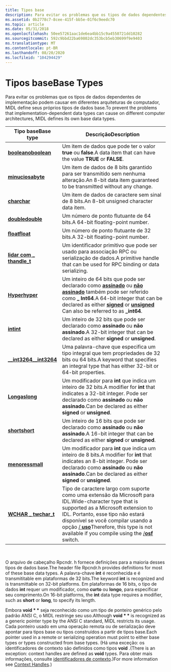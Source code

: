 ```yaml
---
title: Tipos base
description: Para evitar os problemas que os tipos de dados dependentes de implementação podem causar em diferentes arquiteturas de computador, MIDL define seus próprios tipos de dados base.
ms.assetid: 0b2778c7-8cee-415f-bb5e-01f6c9eedc70
ms.topic: article
ms.date: 05/31/2018
ms.openlocfilehash: 50ee57261aac1de6ea4bb15c9a4550721dd10282
ms.sourcegitcommit: 592c9bbd22ba69802dc353bcb5eb30699f9e9403
ms.translationtype: MT
ms.contentlocale: pt-BR
ms.lasthandoff: 08/20/2020
ms.locfileid: "104294429"
---
```

# <a name="base-types"></a><span data-ttu-id="c2a51-103">Tipos base</span><span class="sxs-lookup"><span data-stu-id="c2a51-103">Base Types</span></span>

<span data-ttu-id="c2a51-104">Para evitar os problemas que os tipos de dados dependentes de implementação podem causar em diferentes arquiteturas de computador, MIDL define seus próprios tipos de dados base.</span><span class="sxs-lookup"><span data-stu-id="c2a51-104">To prevent the problems that implementation-dependent data types can cause on different computer architectures, MIDL defines its own base data types.</span></span>



| <span data-ttu-id="c2a51-105">Tipo base</span><span class="sxs-lookup"><span data-stu-id="c2a51-105">Base type</span></span>                         | <span data-ttu-id="c2a51-106">Descrição</span><span class="sxs-lookup"><span data-stu-id="c2a51-106">Description</span></span>                                                                                                                                                         |
|-----------------------------------|---------------------------------------------------------------------------------------------------------------------------------------------------------------------|
| [<span data-ttu-id="c2a51-107">**booleano**</span><span class="sxs-lookup"><span data-stu-id="c2a51-107">**boolean**</span></span>](/windows/desktop/Midl/boolean)       | <span data-ttu-id="c2a51-108">Um item de dados que pode ter o valor **true** ou **false**.</span><span class="sxs-lookup"><span data-stu-id="c2a51-108">A data item that can have the value **TRUE** or **FALSE**.</span></span>                                                                                                          |
| [<span data-ttu-id="c2a51-109">**minuciosa**</span><span class="sxs-lookup"><span data-stu-id="c2a51-109">**byte**</span></span>](/windows/desktop/Midl/byte)             | <span data-ttu-id="c2a51-110">Um item de dados de 8 bits garantido para ser transmitido sem nenhuma alteração.</span><span class="sxs-lookup"><span data-stu-id="c2a51-110">An 8-bit data item guaranteed to be transmitted without any change.</span></span>                                                                                                 |
| [<span data-ttu-id="c2a51-111">**char**</span><span class="sxs-lookup"><span data-stu-id="c2a51-111">**char**</span></span>](/windows/desktop/Midl/char-idl)         | <span data-ttu-id="c2a51-112">Um item de dados de caractere sem sinal de 8 bits.</span><span class="sxs-lookup"><span data-stu-id="c2a51-112">An 8-bit unsigned character data item.</span></span>                                                                                                                              |
| [<span data-ttu-id="c2a51-113">**double**</span><span class="sxs-lookup"><span data-stu-id="c2a51-113">**double**</span></span>](/windows/desktop/Midl/double)         | <span data-ttu-id="c2a51-114">Um número de ponto flutuante de 64 bits.</span><span class="sxs-lookup"><span data-stu-id="c2a51-114">A 64-bit floating-point number.</span></span>                                                                                                                                     |
| [<span data-ttu-id="c2a51-115">**float**</span><span class="sxs-lookup"><span data-stu-id="c2a51-115">**float**</span></span>](/windows/desktop/Midl/float)           | <span data-ttu-id="c2a51-116">Um número de ponto flutuante de 32 bits.</span><span class="sxs-lookup"><span data-stu-id="c2a51-116">A 32-bit floating-point number.</span></span>                                                                                                                                     |
| [<span data-ttu-id="c2a51-117">**lidar com \_ t**</span><span class="sxs-lookup"><span data-stu-id="c2a51-117">**handle\_t**</span></span>](/windows/desktop/Midl/handle-t)    | <span data-ttu-id="c2a51-118">Um identificador primitivo que pode ser usado para associação RPC ou serialização de dados.</span><span class="sxs-lookup"><span data-stu-id="c2a51-118">A primitive handle that can be used for RPC binding or data serializing.</span></span>                                                                                            |
| [<span data-ttu-id="c2a51-119">**Hyper**</span><span class="sxs-lookup"><span data-stu-id="c2a51-119">**hyper**</span></span>](/windows/desktop/Midl/hyper)           | <span data-ttu-id="c2a51-120">Um inteiro de 64 bits que pode ser declarado como [**assinado**](/windows/desktop/Midl/signed) ou [**não assinado**](/windows/desktop/Midl/unsigned) também pode ser referido como **\_ Int64**.</span><span class="sxs-lookup"><span data-stu-id="c2a51-120">A 64-bit integer that can be declared as either [**signed**](/windows/desktop/Midl/signed) or [**unsigned**](/windows/desktop/Midl/unsigned) Can also be referred to as **\_int64**.</span></span>                  |
| [<span data-ttu-id="c2a51-121">**int**</span><span class="sxs-lookup"><span data-stu-id="c2a51-121">**int**</span></span>](/windows/desktop/Midl/int)               | <span data-ttu-id="c2a51-122">Um inteiro de 32 bits que pode ser declarado como **assinado** ou **não assinado**.</span><span class="sxs-lookup"><span data-stu-id="c2a51-122">A 32-bit integer that can be declared as either **signed** or **unsigned**.</span></span>                                                                                         |
| [<span data-ttu-id="c2a51-123">**\_\_int3264**</span><span class="sxs-lookup"><span data-stu-id="c2a51-123">**\_\_int3264**</span></span>](/windows/desktop/Midl/--int3264) | <span data-ttu-id="c2a51-124">Uma palavra-chave que especifica um tipo integral que tem propriedades de 32 bits ou 64 bits.</span><span class="sxs-lookup"><span data-stu-id="c2a51-124">A keyword that specifies an integral type that has either 32-bit or 64-bit properties.</span></span>                                                                              |
| [<span data-ttu-id="c2a51-125">**Longas**</span><span class="sxs-lookup"><span data-stu-id="c2a51-125">**long**</span></span>](/windows/desktop/Midl/long)             | <span data-ttu-id="c2a51-126">Um modificador para **int** que indica um inteiro de 32 bits.</span><span class="sxs-lookup"><span data-stu-id="c2a51-126">A modifier for **int** that indicates a 32-bit integer.</span></span> <span data-ttu-id="c2a51-127">Pode ser declarado como **assinado** ou **não assinado**.</span><span class="sxs-lookup"><span data-stu-id="c2a51-127">Can be declared as either **signed** or **unsigned**.</span></span>                                                       |
| [<span data-ttu-id="c2a51-128">**short**</span><span class="sxs-lookup"><span data-stu-id="c2a51-128">**short**</span></span>](/windows/desktop/Midl/short)           | <span data-ttu-id="c2a51-129">Um inteiro de 16 bits que pode ser declarado como **assinado** ou **não assinado**.</span><span class="sxs-lookup"><span data-stu-id="c2a51-129">A 16-bit integer that can be declared as either **signed** or **unsigned**.</span></span>                                                                                         |
| [<span data-ttu-id="c2a51-130">**menores**</span><span class="sxs-lookup"><span data-stu-id="c2a51-130">**small**</span></span>](/windows/desktop/Midl/small)           | <span data-ttu-id="c2a51-131">Um modificador para **int** que indica um inteiro de 8 bits.</span><span class="sxs-lookup"><span data-stu-id="c2a51-131">A modifier for **int** that indicates an 8-bit integer.</span></span> <span data-ttu-id="c2a51-132">Pode ser declarado como **assinado** ou **não assinado**.</span><span class="sxs-lookup"><span data-stu-id="c2a51-132">Can be declared as either **signed** or **unsigned**.</span></span>                                                       |
| [<span data-ttu-id="c2a51-133">**WCHAR \_ t**</span><span class="sxs-lookup"><span data-stu-id="c2a51-133">**wchar\_t**</span></span>](/windows/desktop/Midl/wchar-t)      | <span data-ttu-id="c2a51-134">Tipo de caractere largo com suporte como uma extensão da Microsoft para IDL.</span><span class="sxs-lookup"><span data-stu-id="c2a51-134">Wide-character type that is supported as a Microsoft extension to IDL.</span></span> <span data-ttu-id="c2a51-135">Portanto, esse tipo não estará disponível se você compilar usando a opção [ / **uso**](/windows/desktop/Midl/-osf)</span><span class="sxs-lookup"><span data-stu-id="c2a51-135">Therefore, this type is not available if you compile using the [/**osf**](/windows/desktop/Midl/-osf) switch.</span></span> |



 

<span data-ttu-id="c2a51-136">O arquivo de cabeçalho Rpcndr. h fornece definições para a maioria desses tipos de dados base.</span><span class="sxs-lookup"><span data-stu-id="c2a51-136">The header file Rpcndr.h provides definitions for most of these base data types.</span></span> <span data-ttu-id="c2a51-137">A palavra-chave **int** é reconhecida e é transmititable em plataformas de 32 bits.</span><span class="sxs-lookup"><span data-stu-id="c2a51-137">The keyword **int** is recognized and is transmittable on 32-bit platforms.</span></span> <span data-ttu-id="c2a51-138">Em plataformas de 16 bits, o tipo de dados **int** requer um modificador, como **curto** ou **longo**, para especificar seu comprimento.</span><span class="sxs-lookup"><span data-stu-id="c2a51-138">On 16-bit platforms, the **int** data type requires a modifier, such as **short** or **long**, to specify its length.</span></span>

<span data-ttu-id="c2a51-139">Embora **void \* \*** seja reconhecido como um tipo de ponteiro genérico pelo padrão ANSI C, o MIDL restringe seu uso.</span><span class="sxs-lookup"><span data-stu-id="c2a51-139">Although **void \* \*** is recognized as a generic pointer type by the ANSI C standard, MIDL restricts its usage.</span></span> <span data-ttu-id="c2a51-140">Cada ponteiro usado em uma operação remota ou de serialização deve apontar para tipos base ou tipos construídos a partir de tipos base.</span><span class="sxs-lookup"><span data-stu-id="c2a51-140">Each pointer used in a remote or serializing operation must point to either base types or types constructed from base types.</span></span> <span data-ttu-id="c2a51-141">(Há uma exceção: os identificadores de contexto são definidos como tipos **void** .</span><span class="sxs-lookup"><span data-stu-id="c2a51-141">(There is an exception: context handles are defined as **void** types.</span></span> <span data-ttu-id="c2a51-142">Para obter mais informações, consulte [identificadores de contexto](context-handles.md).)</span><span class="sxs-lookup"><span data-stu-id="c2a51-142">For more information see [Context Handles](context-handles.md).)</span></span>

 

 